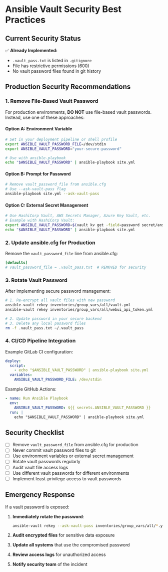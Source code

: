 # Ansible Vault Security Best Practices

## Current Security Status

✅ **Already Implemented:**
- `.vault_pass.txt` is listed in `.gitignore`
- File has restrictive permissions (600)
- No vault password files found in git history

## Production Security Recommendations

### 1. Remove File-Based Vault Password

For production environments, **DO NOT** use file-based vault passwords. Instead, use one of these approaches:

#### Option A: Environment Variable
```bash
# Set in your deployment pipeline or shell profile
export ANSIBLE_VAULT_PASSWORD_FILE=/dev/stdin
export ANSIBLE_VAULT_PASSWORD="your-secure-password"

# Use with ansible-playbook
echo "$ANSIBLE_VAULT_PASSWORD" | ansible-playbook site.yml
```

#### Option B: Prompt for Password
```bash
# Remove vault_password_file from ansible.cfg
# Use --ask-vault-pass flag
ansible-playbook site.yml --ask-vault-pass
```

#### Option C: External Secret Management
```bash
# Use HashiCorp Vault, AWS Secrets Manager, Azure Key Vault, etc.
# Example with HashiCorp Vault:
export ANSIBLE_VAULT_PASSWORD=$(vault kv get -field=password secret/ansible/vault)
echo "$ANSIBLE_VAULT_PASSWORD" | ansible-playbook site.yml
```

### 2. Update ansible.cfg for Production

Remove the `vault_password_file` line from ansible.cfg:

```ini
[defaults]
# vault_password_file = .vault_pass.txt  # REMOVED for security
```

### 3. Rotate Vault Password

After implementing secure password management:

```bash
# 1. Re-encrypt all vault files with new password
ansible-vault rekey inventories/group_vars/all/vault.yml
ansible-vault rekey inventories/group_vars/all/webui_api_token.yml

# 2. Update password in your secure backend
# 3. Delete any local password files
rm -f .vault_pass.txt ~/.vault_pass
```

### 4. CI/CD Pipeline Integration

Example GitLab CI configuration:
```yaml
deploy:
  script:
    - echo "$ANSIBLE_VAULT_PASSWORD" | ansible-playbook site.yml
  variables:
    ANSIBLE_VAULT_PASSWORD_FILE: /dev/stdin
```

Example GitHub Actions:
```yaml
- name: Run Ansible Playbook
  env:
    ANSIBLE_VAULT_PASSWORD: ${{ secrets.ANSIBLE_VAULT_PASSWORD }}
  run: |
    echo "$ANSIBLE_VAULT_PASSWORD" | ansible-playbook site.yml
```

## Security Checklist

- [ ] Remove `vault_password_file` from ansible.cfg for production
- [ ] Never commit vault password files to git
- [ ] Use environment variables or external secret management
- [ ] Rotate vault passwords regularly
- [ ] Audit vault file access logs
- [ ] Use different vault passwords for different environments
- [ ] Implement least-privilege access to vault passwords

## Emergency Response

If a vault password is exposed:

1. **Immediately rotate the password**:
   ```bash
   ansible-vault rekey --ask-vault-pass inventories/group_vars/all/*.yml
   ```

2. **Audit encrypted files** for sensitive data exposure

3. **Update all systems** that use the compromised password

4. **Review access logs** for unauthorized access

5. **Notify security team** of the incident